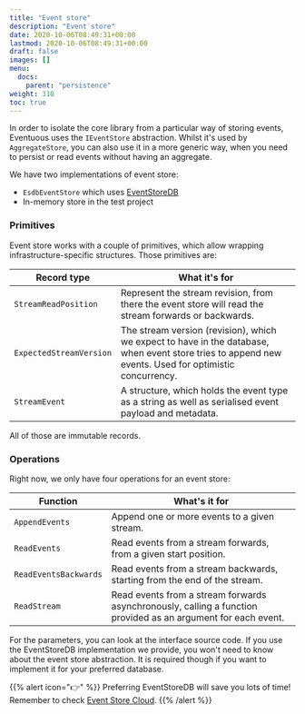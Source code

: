 ```yaml
---
title: "Event store"
description: "Event store"
date: 2020-10-06T08:49:31+00:00
lastmod: 2020-10-06T08:49:31+00:00
draft: false
images: []
menu:
  docs:
    parent: "persistence"
weight: 310
toc: true
---
```


In order to isolate the core library from a particular way of storing events, Eventuous uses the `IEventStore` abstraction. Whilst it's used by `AggregateStore`, you can also use it in a more generic way, when you need to persist or read events without having an aggregate.

We have two implementations of event store:
- `EsdbEventStore` which uses [EventStoreDB](https://eventstore.com)
- In-memory store in the test project

### Primitives

Event store works with a couple of primitives, which allow wrapping infrastructure-specific structures. Those primitives are:

| Record type | What it's for |
| ----------- | ------------- |
| `StreamReadPosition` | Represent the stream revision, from there the event store will read the stream forwards or backwards. |
| `ExpectedStreamVersion` | The stream version (revision), which we expect to have in the database, when event store tries to append new events. Used for optimistic concurrency. |
| `StreamEvent` | A structure, which holds the event type as a string as well as serialised event payload and metadata. |

All of those are immutable records.

### Operations

Right now, we only have four operations for an event store:

| Function | What's it for |
| -------- | ------------- |
| `AppendEvents` | Append one or more events to a given stream. |
| `ReadEvents` | Read events from a stream forwards, from a given start position. |
| `ReadEventsBackwards` | Read events from a stream backwards, starting from the end of the stream. |
| `ReadStream` | Read events from a stream forwards asynchronously, calling a function provided as an argument for each event. |

For the parameters, you can look at the interface source code. If you use the EventStoreDB implementation we provide, you won't need to know about the event store abstraction. It is required though if you want to implement it for your preferred database.

{{% alert icon="👉" %}}
Preferring EventStoreDB will save you lots of time!
Remember to check [Event Store Cloud](https://www.eventstore.com/event-store-cloud).
{{% /alert %}}
